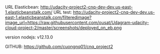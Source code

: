 URL Elasticbean:
http://udacity-project2-cnq-dev-dev.us-east-1.elasticbeanstalk.com/
URL test:
http://udacity-project2-cnq-dev-dev.us-east-1.elasticbeanstalk.com/filteredimage?image_url=https://raw.githubusercontent.com/ousat/Udagram-udacity-cloud-project-2/master/screenshots/deployed_on_eb.png

version nodejs: v12.13.0

GITHUB: https://github.com/cuongnq01/cnq_project2